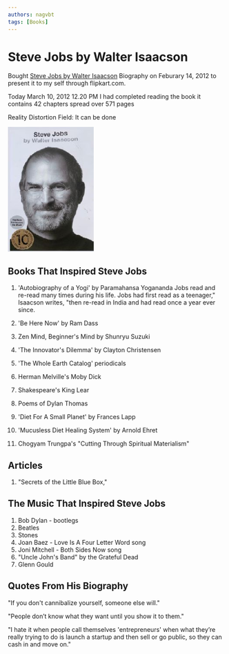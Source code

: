 ```yaml
---
authors: nagvbt
tags: [Books]
---
```


# Steve Jobs by Walter Isaacson

Bought [Steve Jobs by Walter Isaacson](http://en.wikipedia.org/wiki/Steve_Jobs_(book)) Biography on Feburary 14, 2012 to present it to my self through flipkart.com.

Today March 10, 2012 12.20 PM I had completed reading the book it contains 42 chapters spread over 571 pages

Reality Distortion Field: It can be done

![Docusaurus Plushie](./img/steve-jobs-walter.jpg)

## Books That Inspired Steve Jobs

1. 'Autobiography of a Yogi' by Paramahansa Yogananda
Jobs read and re-read many times during his life. Jobs had first read as a teenager," Isaacson writes, "then re-read in India and had read once a year ever since.

2. 'Be Here Now' by Ram Dass

3. Zen Mind, Beginner's Mind by Shunryu Suzuki

4. 'The Innovator's Dilemma' by Clayton Christensen

5. 'The Whole Earth Catalog' periodicals

6. Herman Melville's Moby Dick

7. Shakespeare's King Lear

8. Poems of Dylan Thomas

9. 'Diet For A Small Planet' by Frances Lapp

10. 'Mucusless Diet Healing System' by Arnold Ehret

11. Chogyam Trungpa's "Cutting Through Spiritual Materialism"

## Articles
1. "Secrets of the Little Blue Box,"

## The Music That Inspired Steve Jobs
1. Bob Dylan - bootlegs
2. Beatles
3. Stones
4. Joan Baez - Love Is A Four Letter Word song
5. Joni Mitchell - Both Sides Now song
6. "Uncle John's Band" by the Grateful Dead
7. Glenn Gould

## Quotes From His Biography
"If you don't cannibalize yourself, someone else will."

"People don’t know what they want until you show it to them."

"I hate it when people call themselves 'entrepreneurs' when what they’re really trying to do is launch a startup and then sell or go public, so they can cash in and move on."